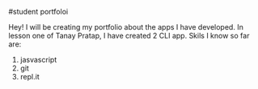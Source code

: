 #student portfoloi

Hey! I will be creating my portfolio about the apps I have developed. In lesson one of Tanay Pratap, I have created 2 CLI app.
Skils I know so far are:
1. jasvascript
2. git
3. repl.it